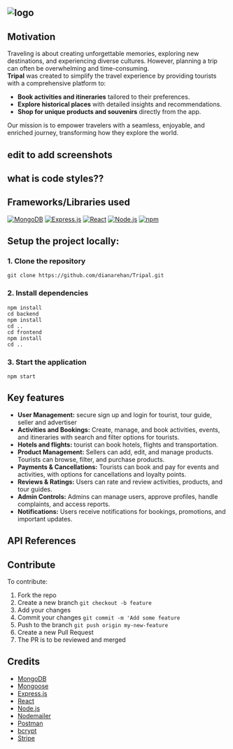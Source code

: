  ![logo](https://github.com/user-attachments/assets/2d83d299-a3b9-4a42-a6f0-091d3e7add52)
--------
## Motivation  
Traveling is about creating unforgettable memories, exploring new destinations, and experiencing diverse cultures. However, planning a trip can often be overwhelming and time-consuming.  
**Tripal** was created to simplify the travel experience by providing tourists with a comprehensive platform to:  
- **Book activities and itineraries** tailored to their preferences.  
- **Explore historical places** with detailed insights and recommendations.  
- **Shop for unique products and souvenirs** directly from the app.
  
Our mission is to empower travelers with a seamless, enjoyable, and enriched journey, transforming how they explore the world.  

## edit to add screenshots

## what is code styles??

## Frameworks/Libraries used
[![MongoDB][MongoDB]][MongoDB-url]
[![Express.js][Express.js]][Express-url]
[![React][React.js]][React-url]
[![Node.js][Node.js]][Node-url]
[![npm][npm]][npm-url]

## Setup the project locally:
### 1. Clone the repository
```
git clone https://github.com/dianarehan/Tripal.git
```
### 2. Install dependencies
```
npm install
cd backend
npm install
cd ..
cd frontend
npm install
cd ..
```
### 3. Start the application
```
npm start
```
## Key features
* **User Management:** secure sign up and login for tourist, tour guide, seller and advertiser
* **Activities and Bookings:** Create, manage, and book activities, events, and itineraries with search and filter options for tourists.
* **Hotels and flights:** tourist can book hotels, flights and transportation.
* **Product Management:** Sellers can add, edit, and manage products. Tourists can browse, filter, and purchase products.
* **Payments & Cancellations:** Tourists can book and pay for events and activities, with options for cancellations and loyalty points.
* **Reviews & Ratings:** Users can rate and review activities, products, and tour guides.
* **Admin Controls:** Admins can manage users, approve profiles, handle complaints, and access reports.
* **Notifications:** Users receive notifications for bookings, promotions, and important updates.

##  API References


## Contribute
To contribute:
1. Fork the repo
2. Create a new branch ```git checkout -b feature```
3. Add your changes
4. Commit your changes ```git commit -m 'Add some feature```
5. Push to the branch ```git push origin my-new-feature```
6. Create a new Pull Request
7. The PR is to be reviewed and merged

## Credits

- [MongoDB](https://www.mongodb.com/docs/) 
- [Mongoose](https://mongoosejs.com/docs/)
- [Express.js](https://expressjs.com/)
- [React](https://react.dev/)
- [Node.js](https://nodejs.org/)
- [Nodemailer](https://nodemailer.com/about/)
- [Postman](https://www.postman.com/)
- [bcrypt](https://www.npmjs.com/package/bcrypt)
- [Stripe](https://stripe.com/docs)




[React.js]: https://img.shields.io/badge/React-20232A?style=for-the-badge&logo=react&logoColor=61DAFB
[React-url]: https://reactjs.org/

[Node.js]: https://img.shields.io/badge/Node.js-43853D?style=for-the-badge&logo=node.js&logoColor=white
[Node-url]: https://nodejs.org/

[Express.js]: https://img.shields.io/badge/Express.js-404D59?style=for-the-badge
[Express-url]: https://expressjs.com/

[MongoDB]: https://img.shields.io/badge/MongoDB-4EA94B?style=for-the-badge&logo=mongodb&logoColor=white
[MongoDB-url]: https://www.mongodb.com/

[npm]: https://img.shields.io/badge/npm-8C150D?style=for-the-badge&logo=npm&logoColor=white
[npm-url]: https://www.npmjs.com/
